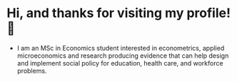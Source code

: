 # Hi, and thanks for visiting my profile! 👋
 - I am an MSc in Economics student interested in econometrics, applied microeconomics and research producing evidence that can help design and implement social policy for education, health care, and workforce problems.

 

 






